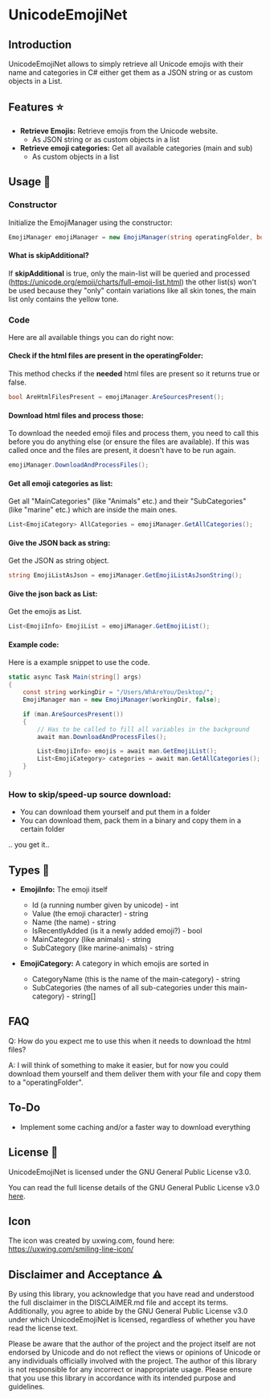 # UnicodeEmojiNet


## Introduction

UnicodeEmojiNet allows to simply retrieve all Unicode emojis with their name and categories in C# either get them as a JSON string or as custom objects in a List.


## Features ⭐

- **Retrieve Emojis:** Retrieve emojis from the Unicode website.
  - As JSON string or as custom objects in a list
- **Retrieve emoji categories:** Get all available categories (main and sub)
  - As custom objects in a list


## Usage 🔧

### Constructor

Initialize the EmojiManager using the constructor:

```csharp
EmojiManager emojiManager = new EmojiManager(string operatingFolder, bool skipAdditional);
```

#### What is skipAdditional?
If **skipAdditional**  is true, only the main-list will be queried and processed (https://unicode.org/emoji/charts/full-emoji-list.html) the other list(s) won't be used because they "only" contain variations like all skin tones, the main list only contains the yellow tone.


### Code

Here are all available things you can do right now:

#### Check if the html files are present in the operatingFolder:

This method checks if the **needed** html files are present so it returns true or false.

```csharp
bool AreHtmlFilesPresent = emojiManager.AreSourcesPresent();
```

#### Download html files and process those:

To download the needed emoji files and process them, you need to call this before you do anything else (or ensure the files are available).
If this was called once and the files are present, it doesn't have to be run again.

```csharp
emojiManager.DownloadAndProcessFiles();
```


#### Get all emoji categories as list:

Get all "MainCategories" (like "Animals" etc.) and their "SubCategories" (like "marine" etc.) which are inside the main ones.

```csharp
List<EmojiCategory> AllCategories = emojiManager.GetAllCategories();
```


#### Give the JSON back as string:

Get the JSON as string object.

```csharp
string EmojiListAsJson = emojiManager.GetEmojiListAsJsonString();
```


#### Give the json back as List<EmojiInfo>:

Get the emojis as List<EmojiInfo>.

```csharp
List<EmojiInfo> EmojiList = emojiManager.GetEmojiList();
```

#### Example code:

Here is a example snippet to use the code.

```csharp
static async Task Main(string[] args)
{
    const string workingDir = "/Users/WhAreYou/Desktop/";
    EmojiManager man = new EmojiManager(workingDir, false);

    if (man.AreSourcesPresent())
    {
        // Has to be called to fill all variables in the background
        await man.DownloadAndProcessFiles();

        List<EmojiInfo> emojis = await man.GetEmojiList();
        List<EmojiCategory> categories = await man.GetAllCategories();
    }
}
```


### How to skip/speed-up source download:

- You can download them yourself and put them in a folder
- You can download them, pack them in a binary and copy them in a certain folder

.. you get it..


## Types 🔖

- **EmojiInfo:** The emoji itself
  - Id (a running number given by unicode) - int
  - Value (the emoji character) - string
  - Name (the name) - string
  - IsRecentlyAdded (is it a newly added emoji?) - bool
  - MainCategory (like animals) - string
  - SubCategory (like marine-animals) - string


- **EmojiCategory:** A category in which emojis are sorted in
  - CategoryName (this is the name of the main-category) - string
  - SubCategories (the names of all sub-categories under this main-category) - string[] 


## FAQ

Q: How do you expect me to use this when it needs to download the html files?

A: I will think of something to make it easier, but for now you could download them yourself and them deliver them with your file and copy them to a "operatingFolder".


## To-Do

- Implement some caching and/or a faster way to download everything


## License 📜

UnicodeEmojiNet is licensed under the GNU General Public License v3.0.

You can read the full license details of the GNU General Public License v3.0 [here](https://choosealicense.com/licenses/gpl-3.0/).


## Icon

The icon was created by uxwing.com, found here: https://uxwing.com/smiling-line-icon/


## Disclaimer and Acceptance ⚠️

By using this library, you acknowledge that you have read and understood the full disclaimer in the DISCLAIMER.md file and accept its terms. Additionally, you agree to abide by the GNU General Public License v3.0 under which UnicodeEmojiNet is licensed, regardless of whether you have read the license text.

Please be aware that the author of the project and the project itself are not endorsed by Unicode and do not reflect the views or opinions of Unicode or any individuals officially involved with the project. The author of this library is not responsible for any incorrect or inappropriate usage. Please ensure that you use this library in accordance with its intended purpose and guidelines.
